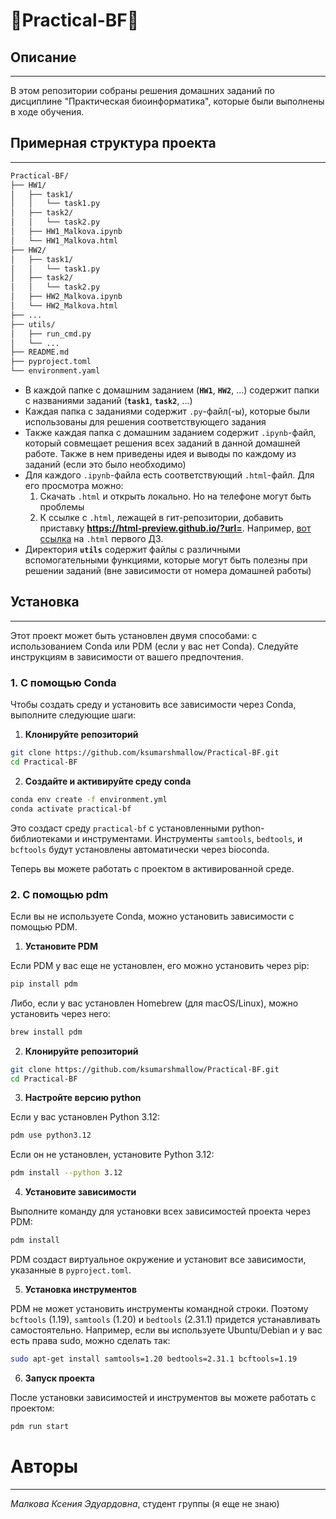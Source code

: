  **🧬Practical-BF🧬**
================

## **Описание**
------------

В этом репозитории собраны решения домашних заданий по дисциплине "Практическая биоинформатика", которые были выполнены в ходе обучения.

##  **Примерная структура проекта**
-------------
```markdown
Practical-BF/
├── HW1/
│   ├── task1/
│   │   └── task1.py
│   ├── task2/
│   │   └── task2.py
│   ├── HW1_Malkova.ipynb
│   └── HW1_Malkova.html
├── HW2/
│   ├── task1/
│   │   └── task1.py
│   ├── task2/
│   │   └── task2.py
│   ├── HW2_Malkova.ipynb
│   └── HW2_Malkova.html
├── ...
├── utils/
│   ├── run_cmd.py
│   └── ...
├── README.md
├── pyproject.toml
└── environment.yaml
```

* В каждой папке с домашним заданием (**`HW1`**, **`HW2`**, ...) содержит папки с названиями заданий (**`task1`**, **`task2`**, ...)
* Каждая папка с заданиями содержит `.py`-файл(-ы), которые были использованы для решения соответствующего задания
* Также каждая папка с домашним заданием содержит `.ipynb`-файл, который совмещает решения всех заданий в данной домашней работе. Также в нем приведены идея и выводы по каждому из заданий (если это было необходимо)
* Для каждого `.ipynb`-файла есть соответствующий `.html`-файл. Для его просмотра можно:
    1. Скачать `.html` и открыть локально. Но на телефоне могут быть проблемы
    2. К ссылке с `.html`, лежащей в гит-репозитории, добавить приставку **https://html-preview.github.io/?url=**. Например, [вот ссылка](https://html-preview.github.io/?url=https://github.com/ksumarshmallow/Practical-BF/blob/main/HW1/HW1_Malkova.html) на `.html` первого ДЗ.
* Директория **`utils`** содержит файлы с различными вспомогательными функциями, которые могут быть полезны при решении заданий (вне зависимости от номера домашней работы)

## **Установка**
------------

Этот проект может быть установлен двумя способами: с использованием Conda или PDM (если у вас нет Conda). Следуйте инструкциям в зависимости от вашего предпочтения.

### 1. С помощью Conda

Чтобы создать среду и установить все зависимости через Conda, выполните следующие шаги:

1. **Клонируйте репозиторий**

```bash
git clone https://github.com/ksumarshmallow/Practical-BF.git
cd Practical-BF
```

2. **Создайте и активируйте среду conda**

```bash
conda env create -f environment.yml
conda activate practical-bf
```

Это создаст среду `practical-bf` с установленными python-библиотеками и инструментами. Инструменты `samtools`, `bedtools`, и `bcftools` будут установлены автоматически через bioconda.

Теперь вы можете работать с проектом в активированной среде.

### 2. С помощью pdm

Если вы не используете Conda, можно установить зависимости с помощью PDM.

1. **Установите PDM**

Если PDM у вас еще не установлен, его можно установить через pip:

```bash
pip install pdm
```

Либо, если у вас установлен Homebrew (для macOS/Linux), можно установить через него:

```bash
brew install pdm
```

2. **Клонируйте репозиторий**

```bash
git clone https://github.com/ksumarshmallow/Practical-BF.git
cd Practical-BF
```

3. **Настройте версию python**

Если у вас установлен Python 3.12:

```bash
pdm use python3.12
```

Если он не установлен, установите Python 3.12:

```bash
pdm install --python 3.12
```

4. **Установите зависимости**

Выполните команду для установки всех зависимостей проекта через PDM:

```bash
pdm install
```

PDM создаст виртуальное окружение и установит все зависимости, указанные в `pyproject.toml`.

5. **Установка инструментов**

PDM не может установить инструменты командной строки. Поэтому `bcftools` (1.19), `samtools` (1.20) и `bedtools` (2.31.1) придется устанавливать самостоятельно. Например, если вы используете Ubuntu/Debian и у вас есть права sudo, можно сделать так:

```bash
sudo apt-get install samtools=1.20 bedtools=2.31.1 bcftools=1.19
```

6. **Запуск проекта**

После установки зависимостей и инструментов вы можете работать с проектом:

```bash
pdm run start
```

# **Авторы**
----------
*Малкова Ксения Эдуардовна*, студент группы (я еще не знаю)